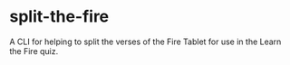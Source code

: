 # split-the-fire

A CLI for helping to split the verses of the Fire Tablet for use in the Learn the Fire quiz.
